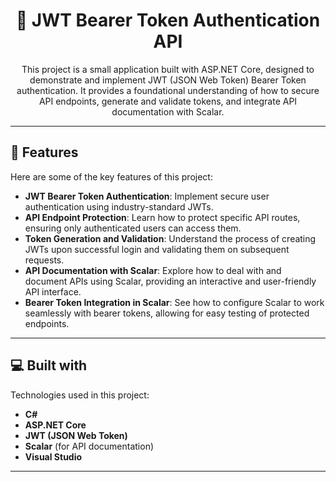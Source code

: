 <h1 align="center">🔐 JWT Bearer Token Authentication API</h1>

<p align="center">This project is a small application built with ASP.NET Core, designed to demonstrate and implement JWT (JSON Web Token) Bearer Token authentication. It provides a foundational understanding of how to secure API endpoints, generate and validate tokens, and integrate API documentation with Scalar.</p>

---

## 🌟 Features

Here are some of the key features of this project:

* **JWT Bearer Token Authentication**: Implement secure user authentication using industry-standard JWTs.
* **API Endpoint Protection**: Learn how to protect specific API routes, ensuring only authenticated users can access them.
* **Token Generation and Validation**: Understand the process of creating JWTs upon successful login and validating them on subsequent requests.
* **API Documentation with Scalar**: Explore how to deal with and document APIs using Scalar, providing an interactive and user-friendly API interface.
* **Bearer Token Integration in Scalar**: See how to configure Scalar to work seamlessly with bearer tokens, allowing for easy testing of protected endpoints.

---

## 💻 Built with

Technologies used in this project:

-   **C#**
-   **ASP.NET Core**
-   **JWT (JSON Web Token)**
-   **Scalar** (for API documentation)
-   **Visual Studio**
---


